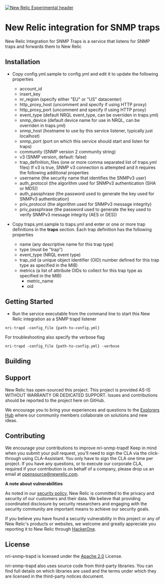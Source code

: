 
[![New Relic Experimental header](https://github.com/newrelic/opensource-website/raw/master/src/images/categories/Experimental.png)](https://opensource.newrelic.com/oss-category/#new-relic-experimental)

# New Relic integration for SNMP traps

New Relic Integration for SNMP Traps is a service that listens for SNMP traps and forwards them to New Relic

## Installation

* Copy config.yml.sample to config.yml and edit it to update the following properties
	* account_id
	* insert_key
	* nr_region (specify either "EU" or "US" datacenter)
	* http_proxy_host (uncomment and specify if using HTTP proxy)
	* http_proxy_port (uncomment and specify if using HTTP proxy)
	* event_type (default NRQL event_type, can be overriden in traps.yml)
	* snmp_device (default  device name for use in NRQL, can be overriden in traps.yml)
	* snmp_host (hostname to use by this service listener, typically just localhost)
	* snmp_port (port on which this service should start and listen for traps)
	* community (SNMP version 2 community string)
	* v3 (SNMP version, default: false)		
	* trap_definition_files (one or more comma separated list of traps.yml files)
If v3 is true, SNMP v3 connection is attempted and it requires the following additional properties
	* username (the security name that identifies the SNMPv3 user)
	* auth_protocol (the algorithm used for SNMPv3 authentication (SHA or MD5))
	* auth_passphrase (the password used to generate the key used for SNMPv3 authentication)
	* priv_protocol (the algorithm used for SNMPv3 message integrity)
	* priv_passphrase (the password used to generate the key used to verify SNMPv3 message integrity (AES or DES))

* Copy traps.yml.sample to traps.yml and enter or one or more trap definitions in the **traps** section. Each trap definition has the following properties
	* name (any descriptive name for this trap type)
	* type (must be "trap")
	* event_type (NRQL event type)
	* trap_oid (a unique object identifier (OID) number defined for this trap type as specified in the MIB)
	* metrics (a list of attribute OIDs to collect for this trap type as specified in the MIB)
		* metric_name
		* oid


## Getting Started

* Run the service executable from the command line to start this New Relic integration as a SNMP trapd listener

```
nri-trapd -config_file {path-to-config.yml}
```

For troubleshooting also specify the verbose flag

```
nri-trapd -config_file {path-to-config.yml} -verbose
```

## Building



## Support

New Relic has open-sourced this project. This project is provided AS-IS WITHOUT WARRANTY OR DEDICATED SUPPORT. Issues and contributions should be reported to the project here on GitHub.

We encourage you to bring your experiences and questions to the [Explorers Hub](https://discuss.newrelic.com) where our community members collaborate on solutions and new ideas.

## Contributing

We encourage your contributions to improve nri-snmp-trapd! Keep in mind when you submit your pull request, you'll need to sign the CLA via the click-through using CLA-Assistant. You only have to sign the CLA one time per project. If you have any questions, or to execute our corporate CLA, required if your contribution is on behalf of a company, please drop us an email at opensource@newrelic.com.

**A note about vulnerabilities**

As noted in our [security policy](../../security/policy), New Relic is committed to the privacy and security of our customers and their data. We believe that providing coordinated disclosure by security researchers and engaging with the security community are important means to achieve our security goals.

If you believe you have found a security vulnerability in this project or any of New Relic's products or websites, we welcome and greatly appreciate you reporting it to New Relic through [HackerOne](https://hackerone.com/newrelic).

## License

nri-snmp-trapd is licensed under the [Apache 2.0](http://apache.org/licenses/LICENSE-2.0.txt) License. 

nri-snmp-trapd also uses source code from third-party libraries. You can find full details on which libraries are used and the terms under which they are licensed in the third-party notices document.

